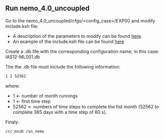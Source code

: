 ## Run nemo_4.0_uncoupled

Go to the nemo_4.0_uncoupled/cfgs/<config_case>/EXP00 and modify include.ksh file:

- A description of the parameters to modify can be found [here](Parameters_to_modify.md).
- An example of the include.ksh file can be found [here](https://github.com/marcolarranaga/ias12wiki/tree/master/models/nemo4.0/run/uncoupled)

Create a .db file with the corresponding configuration name, in this case: IAS12-ML001.db

The the .db file must include the following information:

```bash
1 1 52562
```

where:

- 1     &larr; number of month runnings
- 1     &larr; first time step
- 52562 &larr; numbers of time steps to complete the fist month (52562 to complete 365 days with a time step of 60 s).

Finaly:
```bash
ccc_msub run_nemo
```
